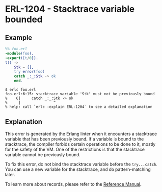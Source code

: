 # ERL-1204 - Stacktrace variable bounded

## Example

```erlang
%% foo.erl
-module(foo).
-export([t/0]).
t() ->
    Stk = [],
    try error(foo)
    catch _:_:Stk -> ok
    end.
```

```
$ erlc foo.erl
foo.erl:6:15: stacktrace variable 'Stk' must not be previously bound
%    6|     catch _:_:Stk -> ok
%     |               ^
% help: call `erlc -explain ERL-1204` to see a detailed explanation
```

## Explanation

This error is generated by the Erlang linter when it encounters a stacktrace
variable that has been previously bound. If a variable is bound to the
stacktrace, the compiler forbids certain operations to be done to it, mostly
for the safety of the VM. One of the restrictions is that the stacktrace
variable cannot be previously bound.

To fix this error, do not bind the stacktrace variable before the `try...catch`.
You can use a new variable for the stacktrace, and do pattern-matching later.

To learn more about records, please refer to the [Reference Manual](`e:system:errors#the-call-stack-back-trace-stacktrace`).
